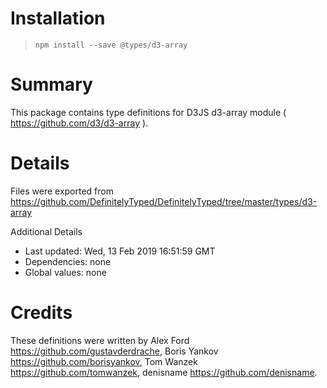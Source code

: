 # Installation
> `npm install --save @types/d3-array`

# Summary
This package contains type definitions for D3JS d3-array module ( https://github.com/d3/d3-array ).

# Details
Files were exported from https://github.com/DefinitelyTyped/DefinitelyTyped/tree/master/types/d3-array

Additional Details
 * Last updated: Wed, 13 Feb 2019 16:51:59 GMT
 * Dependencies: none
 * Global values: none

# Credits
These definitions were written by Alex Ford <https://github.com/gustavderdrache>, Boris Yankov <https://github.com/borisyankov>, Tom Wanzek <https://github.com/tomwanzek>, denisname <https://github.com/denisname>.
